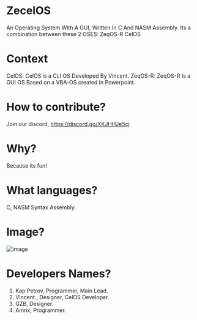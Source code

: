 # ZecelOS
An Operating System With A GUI, Written In C And NASM Assembly.
Its a combination between these 2 OSES:
ZeqOS-R
CelOS

# Context
CelOS: CelOS is a CLI OS Developed By Vincent.
ZeqOS-R: ZeqOS-R Is a GUI OS Based on a VBA-OS created in Powerpoint.

# How to contribute?
Join our discord, https://discord.gg/XKJHHJe5cj

# Why?
Because its fun!

# What languages?
C, NASM Syntax Assembly.

# Image?
![image](https://github.com/KapPetrovTheGuy/ZecelOS/assets/123942802/6c810028-5ae2-4ca0-95bd-516b550a0bcb)

# Developers Names?
1. Kap Petrov, Programmer, Main Lead.
2. Vincent., Designer, CelOS Developer.
3. GZB, Designer.
4. Amrix, Programmer.
